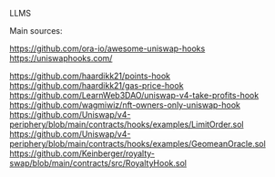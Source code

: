 LLMS


Main sources:

https://github.com/ora-io/awesome-uniswap-hooks
https://uniswaphooks.com/

https://github.com/haardikk21/points-hook
https://github.com/haardikk21/gas-price-hook
https://github.com/LearnWeb3DAO/uniswap-v4-take-profits-hook
https://github.com/wagmiwiz/nft-owners-only-uniswap-hook
https://github.com/Uniswap/v4-periphery/blob/main/contracts/hooks/examples/LimitOrder.sol
https://github.com/Uniswap/v4-periphery/blob/main/contracts/hooks/examples/GeomeanOracle.sol
https://github.com/Keinberger/royalty-swap/blob/main/contracts/src/RoyaltyHook.sol

